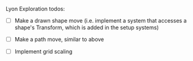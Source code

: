 Lyon Exploration todos:

* [ ] Make a drawn shape move (i.e. implement a system that accesses a shape's Transform, which is added in the setup systems)

* [ ] Make a path move, similar to above


* [ ] Implement grid scaling